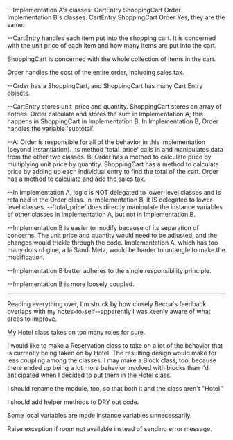 --Implementation A's classes:
  CartEntry
  ShoppingCart
  Order
Implementation B's classes:
  CartEntry
  ShoppingCart
  Order
Yes, they are the same.

--CartEntry handles each item put into the shopping cart. It is concerned with the unit price of each item and how many items are put into the cart.

ShoppingCart is concerned with the whole collection of items in the cart.

Order handles the cost of the entire order, including sales tax.

--Order has a ShoppingCart, and ShoppingCart has many Cart Entry objects.

--CartEntry stores unit_price and quantity.
ShoppingCart stores an array of entries.
Order calculate and stores the sum in Implementation A; this happens in ShoppingCart in Implementation B. In Implementation B, Order handles the variable 'subtotal'.

--A: Order is responsible for all of the behavior in this implementation (beyond instantiation). Its method 'total_price' calls in and manipulates data from the other two classes.
B: Order has a method to calculate price by multiplying unit price by quantity. ShoppingCart has a method to calculate price by adding up each individual entry to find the total of the cart. Order has a method to calculate and add the sales tax.

--In Implementation A, logic is NOT delegated to lower-level classes and is retained in the Order class. In Implementation B, it IS delegated to lower-level classes.
--'total_price' does directly manipulate the instance variables of other classes in Implementation A, but not in Implementation B.

--Implementation B is easier to modify because of its separation of concerns. The unit price and quantity would need to be adjusted, and the changes would trickle through the code. Implementation A, which has too many dots of glue, a la Sandi Metz, would be harder to untangle to make the modification.

--Implementation B better adheres to the single responsibility principle.

--Implementation B is more loosely coupled.

*******************

Reading everything over, I'm struck by how closely Becca's feedback overlaps with my notes-to-self--apparently I was keenly aware of what areas to improve.

My Hotel class takes on too many roles for sure.

I would like to make a Reservation class to take on a lot of the behavior that is currently being taken on by Hotel. The resulting design would make for less coupling among the classes. I may make a Block class, too, because there ended up being a lot more behavior involved with blocks than I'd anticipated when I decided to put them in the Hotel class.

I should rename the module, too, so that both it and the class aren't "Hotel."

I should add helper methods to DRY out code.

Some local variables are made instance variables unnecessarily.

Raise exception if room not available instead of sending error message.

